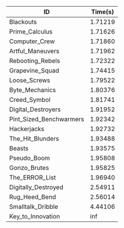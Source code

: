 |ID|Time(s)|
|-|-|
|Blackouts|1.71219|
|Prime_Calculus|1.71626|
|Computer_Crew|1.71860|
|Artful_Maneuvers|1.71962|
|Rebooting_Rebels|1.72322|
|Grapevine_Squad|1.74415|
|Loose_Screws|1.79522|
|Byte_Mechanics|1.80376|
|Creed_Symbol|1.81741|
|Digital_Destroyers|1.91952|
|Pint_Sized_Benchwarmers|1.92342|
|Hackerjacks|1.92732|
|The_Hit_Blunders|1.93488|
|Beasts|1.93575|
|Pseudo_Boom|1.95808|
|Gonzo_Brutes|1.95825|
|The_ERROR_List|1.96940|
|Digitally_Destroyed|2.54911|
|Rug_Heed_Bend|2.56014|
|Smalltalk_Dribble|4.44106|
|Key_to_Innovation|inf|
